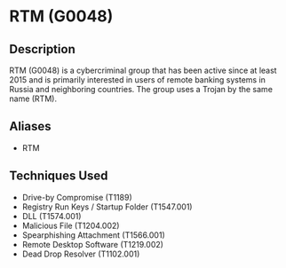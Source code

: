 # RTM (G0048)

## Description
RTM (G0048) is a cybercriminal group that has been active since at least 2015 and is primarily interested in users of remote banking systems in Russia and neighboring countries. The group uses a Trojan by the same name (RTM). 

## Aliases
- RTM

## Techniques Used
- Drive-by Compromise (T1189)
- Registry Run Keys / Startup Folder (T1547.001)
- DLL (T1574.001)
- Malicious File (T1204.002)
- Spearphishing Attachment (T1566.001)
- Remote Desktop Software (T1219.002)
- Dead Drop Resolver (T1102.001)
